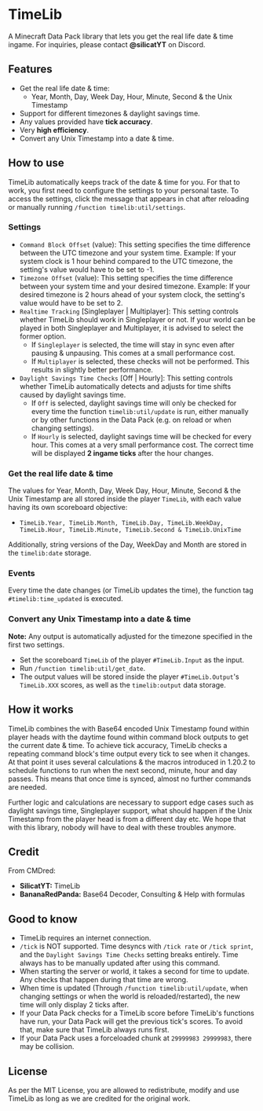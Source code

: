 # TimeLib
A Minecraft Data Pack library that lets you get the real life date & time ingame. For inquiries, please contact **@silicatYT** on Discord.

## Features
- Get the real life date & time:
  - Year, Month, Day, Week Day, Hour, Minute, Second & the Unix Timestamp
- Support for different timezones & daylight savings time.
- Any values provided have **tick accuracy**.
- Very **high efficiency**.
- Convert any Unix Timestamp into a date & time.

## How to use
TimeLib automatically keeps track of the date & time for you. For that to work, you first need to configure the settings to your personal taste. To access the settings, click the message that appears in chat after reloading or manually running `/function timelib:util/settings`.
### Settings
- `Command Block Offset` (value): This setting specifies the time difference between the UTC timezone and your system time. Example: If your system clock is 1 hour behind compared to the UTC timezone, the setting's value would have to be set to -1.
- `Timezone Offset` (value): This setting specifies the time difference between your system time and your desired timezone. Example: If your desired timezone is 2 hours ahead of your system clock, the setting's value would have to be set to 2.
- `Realtime Tracking` [Singleplayer | Multiplayer]: This setting controls whether TimeLib should work in Singleplayer or not. If your world can be played in both Singleplayer and Multiplayer, it is advised to select the former option.
  - If `Singleplayer` is selected, the time will stay in sync even after pausing & unpausing. This comes at a small performance cost.
  - If `Multiplayer` is selected, these checks will not be performed. This results in slightly better performance.
- `Daylight Savings Time Checks` [Off | Hourly]: This setting controls whether TimeLib automatically detects and adjusts for time shifts caused by daylight savings time.
  - If `Off` is selected, daylight savings time will only be checked for every time the function `timelib:util/update` is run, either manually or by other functions in the Data Pack (e.g. on reload or when changing settings).
  - If `Hourly` is selected, daylight savings time will be checked for every hour. This comes at a very small performance cost. The correct time will be displayed **2 ingame ticks** after the hour changes.
### Get the real life date & time
The values for Year, Month, Day, Week Day, Hour, Minute, Second & the Unix Timestamp are all stored inside the player `TimeLib`, with each value having its own scoreboard objective:
- `TimeLib.Year, TimeLib.Month, TimeLib.Day, TimeLib.WeekDay, TimeLib.Hour, TimeLib.Minute, TimeLib.Second & TimeLib.UnixTime`

Additionally, string versions of the Day, WeekDay and Month are stored in the `timelib:date` storage.

### Events
Every time the date changes (or TimeLib updates the time), the function tag `#timelib:time_updated` is executed.

### Convert any Unix Timestamp into a date & time
**Note:** Any output is automatically adjusted for the timezone specified in the first two settings.
- Set the scoreboard `TimeLib` of the player `#TimeLib.Input` as the input.
- Run `/function timelib:util/get_date`.
- The output values will be stored inside the player `#TimeLib.Output`'s `TimeLib.XXX` scores, as well as the `timelib:output` data storage.

## How it works
TimeLib combines the with Base64 encoded Unix Timestamp found within player heads with the daytime found within command block outputs to get the current date & time. To achieve tick accuracy, TimeLib checks a repeating command block's time output every tick to see when it changes. At that point it uses several calculations & the macros introduced in 1.20.2 to schedule functions to run when the next second, minute, hour and day passes. This means that once time is synced, almost no further commands are needed.

Further logic and calculations are necessary to support edge cases such as daylight savings time, Singleplayer support, what should happen if the Unix Timestamp from the player head is from a different day etc. We hope that with this library, nobody will have to deal with these troubles anymore.

## Credit
From CMDred:
- **SilicatYT:** TimeLib
- **BananaRedPanda:** Base64 Decoder, Consulting & Help with formulas

## Good to know
- TimeLib requires an internet connection.
- `/tick` is NOT supported. Time desyncs with `/tick rate` or `/tick sprint`, and the `Daylight Savings Time Checks` setting breaks entirely. Time always has to be manually updated after using this command.
- When starting the server or world, it takes a second for time to update. Any checks that happen during that time are wrong.
- When time is updated (Through `/function timelib:util/update`, when changing settings or when the world is reloaded/restarted), the new time will only display 2 ticks after.
- If your Data Pack checks for a TimeLib score before TimeLib's functions have run, your Data Pack will get the previous tick's scores. To avoid that, make sure that TimeLib always runs first.
- If your Data Pack uses a forceloaded chunk at `29999983 29999983`, there may be collision.

## License
As per the MIT License, you are allowed to redistribute, modify and use TimeLib as long as we are credited for the original work.
